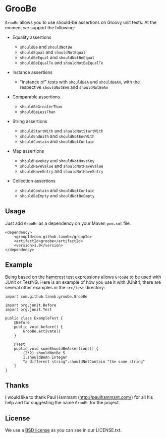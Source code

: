 GrooBe
======

`GrooBe` allows you to use should-be assertions on Groovy unit tests. At the moment we support the following:

* Equality assertions
  * `shouldBe` and `shouldNotBe`
  * `shouldEqual` and `shouldNotEqual`
  * `shouldBeEqual` and `shouldNotBeEqual`
  * `shouldBeEqualTo` and `shouldNotBeEqualTo`

* Instance assertions
  * "instance of" tests with `shouldBeA` and `shouldBeAn`, with the respective `shouldNotBeA` and `shouldNotBeAn`

* Comparable assertions
  * `shouldBeGreaterThan`
  * `shouldBeLessThan`

* String assertions
  * `shouldStartWith` and `shouldNotStartWith`
  * `shouldEndWith` and `shouldNotEndWith`
  * `shouldContain` and `shouldNotContain`

* Map assertions
  * `shouldHaveKey` and `shouldNotHaveKey`
  * `shouldHaveValue` and `shouldNotHaveValue`
  * `shouldHaveEntry` and `shouldNotHaveEntry`

* Collection assertions
  * `shouldContain` and `shouldNotContain`
  * `shouldBeEmpty` and `shouldNotBeEmpty`

Usage
-----

Just add `GrooBe` as a dependency on your Maven `pom.xml` file:

    <dependency>
        <groupId>com.github.tanob</groupId>
        <artifactId>groobe</artifactId>
        <version>1.0</version>
    </dependency>
 
Example
-------

Being based on the [hamcrest](http://code.google.com/p/hamcrest/) test expressions allows `GrooBe` to be used with JUnit or TestNG.
Here is an example of how you use it with JUnit4, there are several other examples in the `src/test` directory:

    import com.github.tanob.groobe.GrooBe

    import org.junit.Before
    import org.junit.Test

    public class ExampleTest {
        @Before
        public void before() {
            GrooBe.activate()
        }

        @Test
        public void someShouldBeAssertions() {
            (2*2).shouldNotBe 5
            1.shouldBeAn Integer
            "a different string".shouldNotContain "the same string"
        }
    }

Thanks
------

I would like to thank Paul Hammant (http://paulhammant.com/) for all his help and for suggesting the name `GrooBe` for the project.

License
-------

We use a [BSD license](http://en.wikipedia.org/wiki/BSD_licenses) as you can see in our LICENSE.txt.

